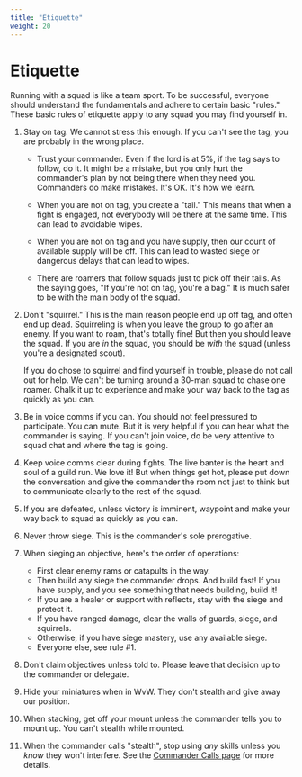 ```yaml
---
title: "Etiquette"
weight: 20
---
```


# Etiquette

Running with a squad is like a team sport. To be successful, everyone should understand the fundamentals and adhere to certain basic "rules." These basic rules of etiquette apply to any squad you may find yourself in.

1) Stay on tag. We cannot stress this enough. If you can't see the tag, you are probably in the wrong place.

    * Trust your commander. Even if the lord is at 5%, if the tag says to follow, do it. It might be a mistake, but you only hurt the commander's plan by not being there when they need you. Commanders do make mistakes. It's OK. It's how we learn.

    * When you are not on tag, you create a "tail." This means that when a fight is engaged, not everybody will be there at the same time. This can lead to avoidable wipes.

    * When you are not on tag and you have supply, then our count of available supply will be off. This can lead to wasted siege or dangerous delays that can lead to wipes.

    * There are roamers that follow squads just to pick off their tails. As the saying goes, "If you're not on tag, you're a bag." It is much safer to be with the main body of the squad.

2) Don't "squirrel." This is the main reason people end up off tag, and often end up dead. Squirreling is when you leave the group to go after an enemy. If you want to roam, that's totally fine! But then you should leave the squad. If you are *in* the squad, you should be *with* the squad (unless you're a designated scout).

    If you do chose to squirrel and find yourself in trouble, please do not call out for help. We can't be turning around a 30-man squad to chase one roamer. Chalk it up to experience and make your way back to the tag as quickly as you can.

3) Be in voice comms if you can. You should not feel pressured to participate. You can mute. But it is very helpful if you can hear what the commander is saying. If you can't join voice, do be very attentive to squad chat and where the tag is going.

4) Keep voice comms clear during fights. The live banter is the heart and soul of a guild run. We love it! But when things get hot, please put down the conversation and give the commander the room not just to think but to communicate clearly to the rest of the squad.

5) If you are defeated, unless victory is imminent, waypoint and make your way back to squad as quickly as you can.

6) Never throw siege. This is the commander's sole prerogative.

7) When sieging an objective, here's the order of operations:

    * First clear enemy rams or catapults in the way.
    * Then build any siege the commander drops. And build fast! If you have supply, and you see something that needs building, build it!
    * If you are a healer or support with reflects, stay with the siege and protect it.
    * If you have ranged damage, clear the walls of guards, siege, and squirrels.
    * Otherwise, if you have siege mastery, use any available siege.
    * Everyone else, see rule #1.

8) Don't claim objectives unless told to. Please leave that decision up to the commander or delegate.

9) Hide your miniatures when in WvW. They don't stealth and give away our position.

10) When stacking, get off your mount unless the commander tells you to mount up. You can't stealth while mounted.

11) When the commander calls "stealth", stop using *any* skills unless you *know* they won't interfere. See the [Commander Calls page](/wvw/calls) for more details.
